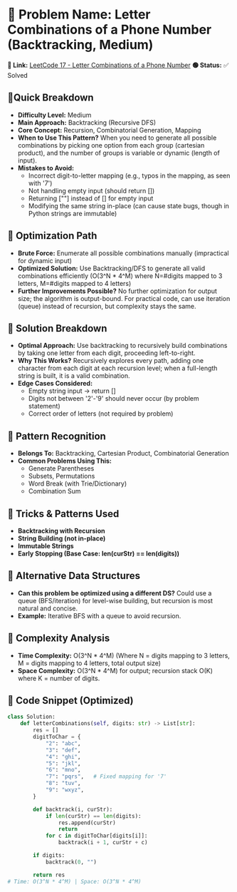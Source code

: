 # 🔹 Problem Name: Letter Combinations of a Phone Number (Backtracking, Medium)

**🔗 Link:** [LeetCode 17 - Letter Combinations of a Phone Number](https://leetcode.com/problems/letter-combinations-of-a-phone-number/)
**🟢 Status:** ✅ Solved

## 🔹Quick Breakdown

* **Difficulty Level:** Medium
* **Main Approach:** Backtracking (Recursive DFS)
* **Core Concept:** Recursion, Combinatorial Generation, Mapping
* **When to Use This Pattern?** When you need to generate all possible combinations by picking one option from each group (cartesian product), and the number of groups is variable or dynamic (length of input).
* **Mistakes to Avoid:**
  * Incorrect digit-to-letter mapping (e.g., typos in the mapping, as seen with '7')
  * Not handling empty input (should return [])
  * Returning [""] instead of [] for empty input
  * Modifying the same string in-place (can cause state bugs, though in Python strings are immutable)

## 🔹 Optimization Path

* **Brute Force:** Enumerate all possible combinations manually (impractical for dynamic input)
* **Optimized Solution:** Use Backtracking/DFS to generate all valid combinations efficiently (O(3^N \* 4^M) where N=#digits mapped to 3 letters, M=#digits mapped to 4 letters)
* **Further Improvements Possible?** No further optimization for output size; the algorithm is output-bound. For practical code, can use iteration (queue) instead of recursion, but complexity stays the same.

## 🔹 Solution Breakdown

* **Optimal Approach:** Use backtracking to recursively build combinations by taking one letter from each digit, proceeding left-to-right.
* **Why This Works?** Recursively explores every path, adding one character from each digit at each recursion level; when a full-length string is built, it is a valid combination.
* **Edge Cases Considered:**
  * Empty string input → return []
  * Digits not between '2'-'9' should never occur (by problem statement)
  * Correct order of letters (not required by problem)

## 🔹 Pattern Recognition

* **Belongs To:** Backtracking, Cartesian Product, Combinatorial Generation
* **Common Problems Using This:**
  * Generate Parentheses
  * Subsets, Permutations
  * Word Break (with Trie/Dictionary)
  * Combination Sum

## 🔹 Tricks & Patterns Used

* **Backtracking with Recursion**
* **String Building (not in-place)**
* **Immutable Strings**
* **Early Stopping (Base Case: len(curStr) == len(digits))**

## 🔹 Alternative Data Structures

* **Can this problem be optimized using a different DS?** Could use a queue (BFS/iteration) for level-wise building, but recursion is most natural and concise.
* **Example:** Iterative BFS with a queue to avoid recursion.

## 🔹 Complexity Analysis

* **Time Complexity:** O(3^N \* 4^M)
  (Where N = digits mapping to 3 letters, M = digits mapping to 4 letters, total output size)
* **Space Complexity:** O(3^N \* 4^M) for output; recursion stack O(K) where K = number of digits.

## 🔹 Code Snippet (Optimized)

```python
class Solution:
    def letterCombinations(self, digits: str) -> List[str]:
        res = []
        digitToChar = {
            "2": "abc",
            "3": "def",
            "4": "ghi",
            "5": "jkl",
            "6": "mno",
            "7": "pqrs",   # Fixed mapping for '7'
            "8": "tuv",
            "9": "wxyz",
        }

        def backtrack(i, curStr):
            if len(curStr) == len(digits):
                res.append(curStr)
                return
            for c in digitToChar[digits[i]]:
                backtrack(i + 1, curStr + c)

        if digits:
            backtrack(0, "")

        return res
# Time: O(3^N * 4^M) | Space: O(3^N * 4^M)
```
